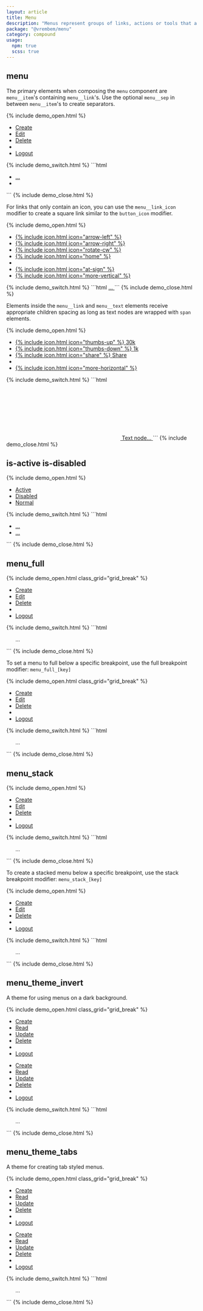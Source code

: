 ```yaml
---
layout: article
title: Menu
description: "Menus represent groups of links, actions or tools that a user can interact with."
package: "@vrembem/menu"
category: compound
usage:
  npm: true
  scss: true
---
```


## menu

The primary elements when composing the `menu` component are `menu__item`'s containing `menu__link`'s. Use the optional `menu__sep` in between `menu__item`'s to create separators.

{% include demo_open.html %}
<div class="scroll-box">
  <ul class="menu">
    <li class="menu__item">
      <a class="menu__link" href="#">Create</a>
    </li>
    <li class="menu__item">
      <a class="menu__link" href="#">Edit</a>
    </li>
    <li class="menu__item">
      <a class="menu__link" href="#">Delete</a>
    </li>
    <li class="menu__sep"></li>
    <li class="menu__item">
      <a class="menu__link" href="#">Logout</a>
    </li>
  </ul>
</div>
{% include demo_switch.html %}
```html
<ul class="menu">
  <li class="menu__item">
    <a class="menu__link" href="#">
      ...
    </a>
  </li>
  <li class="menu__sep"></li>
</ul>
```
{% include demo_close.html %}

For links that only contain an icon, you can use the `menu__link_icon` modifier to create a square link similar to the `button_icon` modifier.

{% include demo_open.html %}
<div class="scroll-box">
  <ul class="menu">
    <li class="menu__item">
      <a class="menu__link menu__link_icon" href="#">
        {% include icon.html icon="arrow-left" %}
      </a>
    </li>
    <li class="menu__item">
      <a class="menu__link menu__link_icon" href="#">
        {% include icon.html icon="arrow-right" %}
      </a>
    </li>
    <li class="menu__item">
      <a class="menu__link menu__link_icon" href="#">
        {% include icon.html icon="rotate-cw" %}
      </a>
    </li>
    <li class="menu__item">
      <a class="menu__link menu__link_icon" href="#">
        {% include icon.html icon="home" %}
      </a>
    </li>
    <li class="menu__sep"></li>
    <li class="menu__item">
      <a class="menu__link menu__link_icon" href="#">
        {% include icon.html icon="at-sign" %}
      </a>
    </li>
    <li class="menu__item">
      <a class="menu__link menu__link_icon" href="#">
        {% include icon.html icon="more-vertical" %}
      </a>
    </li>
  </ul>
</div>
{% include demo_switch.html %}
```html
<a class="menu__link menu__link_icon" href="#">
  ...
</a>
```
{% include demo_close.html %}

Elements inside the `menu__link` and `menu__text` elements receive appropriate children spacing as long as text nodes are wrapped with `span` elements.

{% include demo_open.html %}
<div class="scroll-box">
  <ul class="menu">
    <li class="menu__item">
      <a class="menu__link" href="#">
        {% include icon.html icon="thumbs-up" %}
        <span>30k</span>
      </a>
    </li>
    <li class="menu__item">
      <a class="menu__link" href="#">
        {% include icon.html icon="thumbs-down" %}
        <span>1k</span>
      </a>
    </li>
    <li class="menu__item">
      <a class="menu__link" href="#">
        {% include icon.html icon="share" %}
        <span>Share</span>
      </a>
    </li>
    <li class="menu__sep"></li>
    <li class="menu__item">
      <a class="menu__link menu__link_icon" href="#">
        {% include icon.html icon="more-horizontal" %}
      </a>
    </li>
  </ul>
</div>
{% include demo_switch.html %}
```html
<a class="menu__link" href="#">
  <svg class="icon" role="img">
    <!-- Icon markup... -->
  </svg>
  <span>Text node...</span>
</a>
```
{% include demo_close.html %}

## is-active is-disabled

{% include demo_open.html %}
<div class="scroll-box">
  <ul class="menu">
    <li class="menu__item">
      <a class="menu__link is-active" href="#">Active</a>
    </li>
    <li class="menu__item">
      <a class="menu__link is-disabled" href="#">Disabled</a>
    </li>
    <li class="menu__item">
      <a class="menu__link" href="#">Normal</a>
    </li>
  </ul>
</div>
{% include demo_switch.html %}
```html
<ul class="menu">
  <li class="menu__item">
    <a class="menu__link is-active" href="#">
      ...
    </a>
  </li>
  <li class="menu__item">
    <a class="menu__link is-disabled" href="#">
      ...
    </a>
  </li>
</ul>
```
{% include demo_close.html %}

## menu_full

{% include demo_open.html class_grid="grid_break" %}
<div class="scroll-box">
  <ul class="menu menu_full">
    <li class="menu__item">
      <a class="menu__link" href="#">Create</a>
    </li>
    <li class="menu__item">
      <a class="menu__link" href="#">Edit</a>
    </li>
    <li class="menu__item">
      <a class="menu__link" href="#">Delete</a>
    </li>
    <li class="menu__sep"></li>
    <li class="menu__item">
      <a class="menu__link" href="#">Logout</a>
    </li>
  </ul>
</div>
{% include demo_switch.html %}
```html
<ul class="menu menu_full">...</ul>
```
{% include demo_close.html %}

To set a menu to full below a specific breakpoint, use the full breakpoint modifier: `menu_full_[key]`

{% include demo_open.html class_grid="grid_break" %}
<div class="scroll-box">
  <ul class="menu menu_full_lg">
    <li class="menu__item">
      <a class="menu__link" href="#">Create</a>
    </li>
    <li class="menu__item">
      <a class="menu__link" href="#">Edit</a>
    </li>
    <li class="menu__item">
      <a class="menu__link" href="#">Delete</a>
    </li>
    <li class="menu__sep"></li>
    <li class="menu__item">
      <a class="menu__link" href="#">Logout</a>
    </li>
  </ul>
</div>
{% include demo_switch.html %}
```html
<ul class="menu menu_full_lg">...</ul>
```
{% include demo_close.html %}

## menu_stack

{% include demo_open.html %}
<ul class="menu menu_stack">
  <li class="menu__item">
    <a class="menu__link" href="#">Create</a>
  </li>
  <li class="menu__item">
    <a class="menu__link" href="#">Edit</a>
  </li>
  <li class="menu__item">
    <a class="menu__link" href="#">Delete</a>
  </li>
  <li class="menu__sep"></li>
  <li class="menu__item">
    <a class="menu__link" href="#">Logout</a>
  </li>
</ul>
{% include demo_switch.html %}
```html
<ul class="menu menu_stack">
  ...
</ul>
```
{% include demo_close.html %}

To create a stacked menu below a specific breakpoint, use the stack breakpoint modifier: `menu_stack_[key]`

{% include demo_open.html %}
<ul class="menu menu_stack_lg">
  <li class="menu__item">
    <a class="menu__link" href="#">Create</a>
  </li>
  <li class="menu__item">
    <a class="menu__link" href="#">Edit</a>
  </li>
  <li class="menu__item">
    <a class="menu__link" href="#">Delete</a>
  </li>
  <li class="menu__sep"></li>
  <li class="menu__item">
    <a class="menu__link" href="#">Logout</a>
  </li>
</ul>
{% include demo_switch.html %}
```html
<ul class="menu menu_stack_lg">
  ...
</ul>
```
{% include demo_close.html %}

## menu_theme_invert

A theme for using menus on a dark background.

{% include demo_open.html class_grid="grid_break" %}
<div class="padding background-night radius spacing">
  <div class="scroll-box">
    <ul class="menu menu_theme_invert">
      <li class="menu__item">
        <a class="menu__link is-active" href="#">Create</a>
      </li>
      <li class="menu__item">
        <a class="menu__link" href="#">Read</a>
      </li>
      <li class="menu__item">
        <a class="menu__link is-disabled" href="#">Update</a>
      </li>
      <li class="menu__item">
        <a class="menu__link" href="#">Delete</a>
      </li>
      <li class="menu__sep"></li>
      <li class="menu__item">
        <a class="menu__link" href="#">Logout</a>
      </li>
    </ul>
  </div>
  <ul class="menu menu_stack menu_theme_invert">
    <li class="menu__item">
      <a class="menu__link is-active" href="#">Create</a>
    </li>
    <li class="menu__item">
      <a class="menu__link" href="#">Read</a>
    </li>
    <li class="menu__item">
      <a class="menu__link is-disabled" href="#">Update</a>
    </li>
    <li class="menu__item">
      <a class="menu__link" href="#">Delete</a>
    </li>
    <li class="menu__sep"></li>
    <li class="menu__item">
      <a class="menu__link" href="#">Logout</a>
    </li>
  </ul>
</div>
{% include demo_switch.html %}
```html
<ul class="menu menu_theme_invert">
  ...
</ul>
```
{% include demo_close.html %}

## menu_theme_tabs

A theme for creating tab styled menus.

{% include demo_open.html class_grid="grid_break" %}
<div class="spacing">
  <div class="scroll-box">
    <ul class="menu menu_theme_tabs">
      <li class="menu__item">
        <a class="menu__link is-active" href="#">Create</a>
      </li>
      <li class="menu__item">
        <a class="menu__link" href="#">Read</a>
      </li>
      <li class="menu__item">
        <a class="menu__link is-disabled" href="#">Update</a>
      </li>
      <li class="menu__item">
        <a class="menu__link" href="#">Delete</a>
      </li>
      <li class="menu__sep"></li>
      <li class="menu__item">
        <a class="menu__link" href="#">Logout</a>
      </li>
    </ul>
  </div>
  <ul class="menu menu_stack menu_theme_tabs">
    <li class="menu__item">
      <a class="menu__link is-active" href="#">Create</a>
    </li>
    <li class="menu__item">
      <a class="menu__link" href="#">Read</a>
    </li>
    <li class="menu__item">
      <a class="menu__link is-disabled" href="#">Update</a>
    </li>
    <li class="menu__item">
      <a class="menu__link" href="#">Delete</a>
    </li>
    <li class="menu__sep"></li>
    <li class="menu__item">
      <a class="menu__link" href="#">Logout</a>
    </li>
  </ul>
</div>
{% include demo_switch.html %}
```html
<ul class="menu menu_theme_tabs">
  ...
</ul>
```
{% include demo_close.html %}
